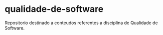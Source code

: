 # qualidade-de-software
Repositorio destinado a conteudos referentes a disciplina de Qualidade de Software.
